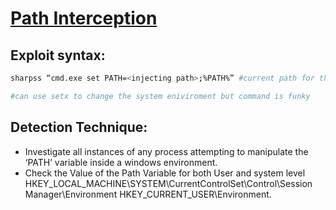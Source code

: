 # [Path Interception](https://attack.mitre.org/techniques/T1574/007/)

## Exploit syntax:
```sh 
sharpss “cmd.exe set PATH=<injecting path>;%PATH%” #current path for that command line

#can use setx to change the system eniviroment but command is funky 
```
## Detection Technique:
* Investigate all instances of any process attempting to manipulate the ‘PATH’ variable inside a windows environment.
* Check the Value of the Path Variable for both User and system level
HKEY_LOCAL_MACHINE\SYSTEM\CurrentControlSet\Control\Session Manager\Environment
HKEY_CURRENT_USER\Environment.
